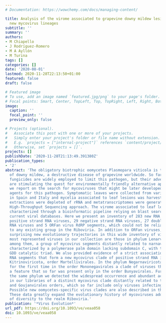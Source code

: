 ```yaml
---
# Documentation: https://wowchemy.com/docs/managing-content/

title: Analysis of the virome associated to grapevine downy mildew lesions reveals
  new mycovirus lineages
subtitle: ''
summary: ''
authors:
- M Chiapello
- J Rodrı́guez-Romero
- M A Ayllón
- M Turina
tags: []
categories: []
date: '2020-08-01'
lastmod: 2020-11-28T22:13:50+01:00
featured: false
draft: false

# Featured image
# To use, add an image named `featured.jpg/png` to your page's folder.
# Focal points: Smart, Center, TopLeft, Top, TopRight, Left, Right, BottomLeft, Bottom, BottomRight.
image:
  caption: ''
  focal_point: ''
  preview_only: false

# Projects (optional).
#   Associate this post with one or more of your projects.
#   Simply enter your project's folder or file name without extension.
#   E.g. `projects = ["internal-project"]` references `content/project/deep-learning/index.md`.
#   Otherwise, set `projects = []`.
projects: []
publishDate: '2020-11-28T21:13:49.391380Z'
publication_types:
- '2'
abstract: 'The obligatory biotrophic oomycetes Plasmopara viticola is the causal agent
  of downy mildew, a destructive disease of grapevine worldwide. So far, chemical
  fungicides are widely employed to limit this pathogen, but their adverse effects
  are stimulating the quest for environmentally friendly alternative approaches. Here
  we report on the search for mycoviruses that might be later developed as biocontrol
  agents for this pathogen. Symptomatic leaves were collected from various regions
  in Spain and Italy and mycelia associated to leaf lesions was harvested. Total RNA
  extractions were depleted of rRNA and metatranscriptomes were generated using a
  High-Throughput Sequencing approach. The virome associated to leaf lesions was then
  characterized through a bioinformatic pipeline relying on blast searches against
  current viral databases. Here we present an inventory of 283 new RNA viruses: 222
  positive strand RNA viruses, 29 negative strand RNA viruses, 27 double stranded
  RNA viruses and 5 ORFan virus RdRP segments, which could not be reliably assigned
  to any existing group in the Riboviria. In addition to ORFan viruses, we found other
  surprising new evolutionary trajectories in this wide inventory of viruses. The
  most represented viruses in our collection are those in phylum Lenarviricota, and,
  among them, a group of mycovirus segments distantly related to narnaviruses, but
  characterized by a polymerase palm domain lacking subdomain C, with the putative
  GDD catalytic triad. We also provided evidence of a strict association between two
  RNA segments that form a new mycovirus clade of positive strand RNA in the phylum
  Kitrinoviricota, order Martellivirales. In the phylum Negarnaviricota, we report
  for the first time in the order Mononegavirales a clade of viruses that is ambisense,
  a feature that so far was present only in the order Bunyavirales. Furthermore, in
  the same phylum we detected the widespread occurrence and abundant accumulation
  in our libraries of a distinct mycovirus clade distantly related to the Muvirales
  and Goujanvirales orders, which so far include only viruses infecting invertebrates.
  Possible new oomycetes-specific virus clades are also described in the phylum Duplornaviricota.
  These data greatly expand the evolutionary history of mycoviruses adding new layers
  of diversity to the realm Riboviria.'
publication: '*Virus Evolution*'
url_pdf: https://doi.org/10.1093/ve/veaa058
doi: 10.1093/ve/veaa058
---
```

